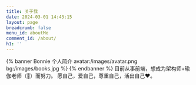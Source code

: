 ```yaml
---
title: 关于我
date: 2024-03-01 14:43:15
layout: page
breadcrumb: false
menu_id: aboutMe
comment_id: /about/
h1: ''
---
```

{% banner Bonnie 个人简介 avatar:/images/avatar.png bg:/images/books.jpg %}
{% endbanner %}
目前从事前端，想成为架构师+瑜伽老师（🎯）而努力。
愿自己，爱自己，尊重自己，活出自己❤️。
